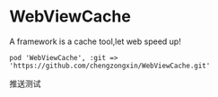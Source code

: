 # WebViewCache
A framework is a cache tool,let web speed up!



```
pod 'WebViewCache', :git => 'https://github.com/chengzongxin/WebViewCache.git'
```

推送测试